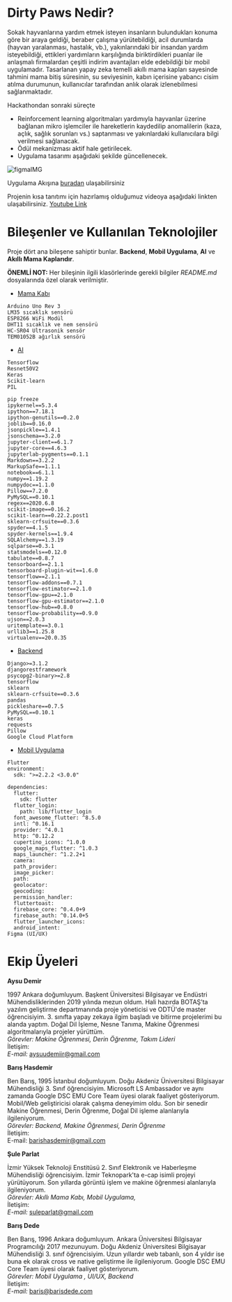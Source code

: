 # Dirty Paws Nedir?

Sokak hayvanlarına yardım etmek isteyen insanların bulundukları konuma göre bir araya geldiği, beraber çalışma yürütebildiği, acil durumlarda (hayvan yaralanması, hastalık, vb.), yakınlarındaki bir insandan yardım isteyebildiği, ettikleri yardımların karşılığında biriktirdikleri puanlar ile anlaşmalı firmalardan çeşitli indirim avantajları elde edebildiği bir mobil uygulamadır. Tasarlanan yapay zeka temelli akıllı mama kapları sayesinde tahmini mama bitiş süresinin, su seviyesinin, kabın içerisine yabancı cisim atılma durumunun, kullanıcılar tarafından anlık olarak izlenebilmesi sağlanmaktadır.

Hackathondan sonraki süreçte
- Reinforcement learning algoritmaları yardımıyla hayvanlar üzerine bağlanan mikro işlemciler ile hareketlerin kaydedilip anomalilerin (kaza, açlık, sağlık sorunları vs.) saptanması ve yakınlardaki kullanıcılara bilgi verilmesi sağlanacak.
- Ödül mekanizması aktif hale getirilecek.
- Uygulama tasarımı aşağıdaki şekilde güncellenecek.

![figmaIMG](https://storage.googleapis.com/dirty-paws.appspot.com/DirtyPawsFigmaFuture.png)

Uygulama Akışına [buradan](https://storage.googleapis.com/dirty-paws.appspot.com/flow.png) ulaşabilirsiniz 

Projenin kısa tanıtımı için hazırlamış olduğumuz videoya aşağıdaki linkten ulaşabilirsiniz.
[Youtube Link](https://www.youtube.com/watch?v=h_4BVdnsppM&feature=youtu.be)

# Bileşenler ve Kullanılan Teknolojiler

Proje dört ana bileşene sahiptir bunlar. **Backend**, **Mobil Uygulama**, **AI** ve **Akıllı Mama Kaplarıdır**. 

**ÖNEMLİ NOT:** Her bileşinin ilgili klasörlerinde gerekli bilgiler *README.md* dosyalarında özel olarak verilmiştir.<br>

- [Mama Kabı](/Arduino) <br>

```
Arduino Uno Rev 3
LM35 sıcaklık sensörü
ESP8266 WiFi Modül
DHT11 sıcaklık ve nem sensörü
HC-SR04 Ultrasonik sensör
TEM01052B ağırlık sensörü

```

- [AI](/AI) <br>
```
Tensorflow
Resnet50V2
Keras
Scikit-learn
PIL

pip freeze
ipykernel==5.3.4
ipython==7.18.1
ipython-genutils==0.2.0
joblib==0.16.0
jsonpickle==1.4.1
jsonschema==3.2.0
jupyter-client==6.1.7
jupyter-core==4.6.3
jupyterlab-pygments==0.1.1
Markdown==3.2.2
MarkupSafe==1.1.1
notebook==6.1.1
numpy==1.19.2
numpydoc==1.1.0
Pillow==7.2.0
PyMySQL==0.10.1
regex==2020.6.8
scikit-image==0.16.2
scikit-learn==0.22.2.post1
sklearn-crfsuite==0.3.6
spyder==4.1.5
spyder-kernels==1.9.4
SQLAlchemy==1.3.19
sqlparse==0.3.1
statsmodels==0.12.0
tabulate==0.8.7
tensorboard==2.1.1
tensorboard-plugin-wit==1.6.0
tensorflow==2.1.1
tensorflow-addons==0.7.1
tensorflow-estimator==2.1.0
tensorflow-gpu==2.1.0
tensorflow-gpu-estimator==2.1.0
tensorflow-hub==0.8.0
tensorflow-probability==0.9.0
ujson==2.0.3
uritemplate==3.0.1
urllib3==1.25.8
virtualenv==20.0.35
```
- [Backend](/Backend) <br>

```
Django>=3.1.2
djangorestframework
psycopg2-binary>=2.8
tensorflow
sklearn
sklearn-crfsuite==0.3.6
pandas
pickleshare==0.7.5
PyMySQL==0.10.1
keras
requests
Pillow
Google Cloud Platform
```

- [Mobil Uygulama](/Mobile-App) <br>

```
Flutter
environment:
  sdk: ">=2.2.2 <3.0.0"

dependencies:
  flutter:
    sdk: flutter
  flutter_login: 
    path: lib/flutter_login
  font_awesome_flutter: ^8.5.0
  intl: ^0.16.1
  provider: ^4.0.1
  http: ^0.12.2
  cupertino_icons: ^1.0.0
  google_maps_flutter: ^1.0.3
  maps_launcher: ^1.2.2+1
  camera:
  path_provider:
  image_picker:
  path:
  geolocator:
  geocoding:
  permission_handler:
  fluttertoast:
  firebase_core: ^0.4.0+9
  firebase_auth: ^0.14.0+5
  flutter_launcher_icons:
  android_intent:
Figma (UI/UX)

```

# Ekip Üyeleri

**Aysu Demir**

1997 Ankara doğumluyum. Başkent Üniversitesi Bilgisayar ve Endüstri Mühendisliklerinden 2019 yılında mezun oldum. Hali hazırda BOTAŞ’ta yazılım geliştirme departmanında proje yöneticisi ve ODTÜ'de master öğrencisiyim. 3. sınıfta yapay zekaya ilgim başladı ve bitirme projelerimi bu alanda yaptım. Doğal Dil İşleme, Nesne Tanıma, Makine Öğrenmesi algoritmalarıyla projeler yürüttüm. <br>
*Görevler: Makine Öğrenmesi, Derin Öğrenme, Takım Lideri*<br>
İletişim:<br>
*E-mail:* aysuudemiir@gmail.com
  
**Barış Hasdemir**

  Ben Barış, 1995 İstanbul doğumluyum. Doğu Akdeniz Üniversitesi Bilgisayar Mühendisliği 3. Sınıf öğrencisiyim. Microsoft LS Ambassador ve aynı zamanda Google DSC EMU Core Team üyesi olarak faaliyet gösteriyorum. Mobil/Web geliştiricisi olarak çalışma deneyimim oldu. Son bir senedir Makine Öğrenmesi, Derin Öğrenme, Doğal Dil işleme alanlarıyla ilgileniyorum.<br>
*Görevler: Backend, Makine Öğrenmesi, Derin Öğrenme*<br>
İletişim:<br>
E-mail: barishasdemir@gmail.com
  
**Şule Parlat**


İzmir Yüksek Teknoloji Enstitüsü 2. Sınıf Elektronik ve Haberleşme Mühendisliği öğrencisiyim. İzmir Teknopark'ta e-cap isimli projeyi yürütüyorum. Son yıllarda görüntü işlem ve makine öğrenmesi alanlarıyla ilgileniyorum.<br>
*Görevler: Akıllı Mama Kabı, Mobil Uygulama,* <br>
İletişim:<br>
*E-mail:* suleparlat@gmail.com
  
**Barış Dede**
 
Ben Barış, 1996 Ankara doğumluyum. Ankara Üniversitesi Bilgisayar Programcılığı 2017 mezunuyum. Doğu Akdeniz Üniversitesi Bilgisayar Mühendisliği 3. sınıf öğrencisiyim. Uzun yıllardır web tabanlı, son 4 yıldır ise buna ek olarak cross ve native geliştirme ile ilgileniyorum. Google DSC EMU Core Team üyesi olarak faaliyet gösteriyorum.<br>
*Görevler: Mobil Uygulama , UI/UX, Backend*<br>
İletişim:<br>
*E-mail:* baris@barisdede.com<br>


